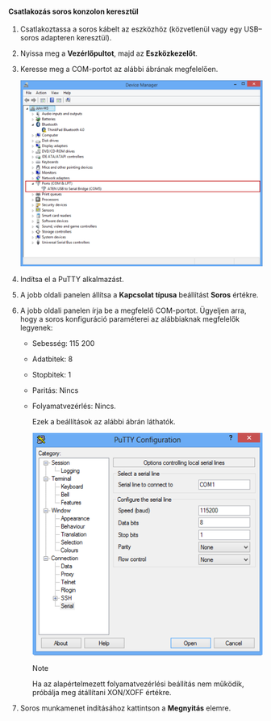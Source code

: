 <!--author=SharS last changed: 9/17/15-->

#### <a name="to-connect-through-the-serial-console"></a>Csatlakozás soros konzolon keresztül
1. Csatlakoztassa a soros kábelt az eszközhöz (közvetlenül vagy egy USB–soros adapteren keresztül).
2. Nyissa meg a **Vezérlőpultot**, majd az **Eszközkezelőt**.
3. Keresse meg a COM-portot az alábbi ábrának megfelelően.
   
     ![Csatlakozás soros konzolon keresztül](./media/storsimple-use-putty/HCS_ConnectingDeviceS-include.png)
4. Indítsa el a PuTTY alkalmazást. 
5. A jobb oldali panelen állítsa a **Kapcsolat típusa** beállítást **Soros** értékre.
6. A jobb oldali panelen írja be a megfelelő COM-portot. Ügyeljen arra, hogy a soros konfiguráció paraméterei az alábbiaknak megfelelők legyenek:
   
   * Sebesség: 115 200
   * Adatbitek: 8
   * Stopbitek: 1
   * Paritás: Nincs
   * Folyamatvezérlés: Nincs.
     
     Ezek a beállítások az alábbi ábrán láthatók.
     
     ![PuTTY-beállítások](./media/storsimple-use-putty/HCS_PuttyConfig-include.png) 
     
     > [!NOTE]
     > Ha az alapértelmezett folyamatvezérlési beállítás nem működik, próbálja meg átállítani XON/XOFF értékre.
     > 
     > 
7. Soros munkamenet indításához kattintson a **Megnyitás** elemre.

